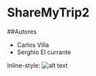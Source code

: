 # ShareMyTrip2

##Autores
* Carlos Villa 
* Serghio El currante

Inline-style: 
![alt text](http://vignette3.wikia.nocookie.net/thefakegees/images/8/8e/Mlg_Doge.png/revision/latest?cb=20151231000415 "Logo Title Text 1")

